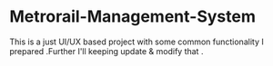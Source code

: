 # Metrorail-Management-System
This is a just UI/UX based project with some common functionality I prepared .Further I'll keeping update  &amp; modify that .
